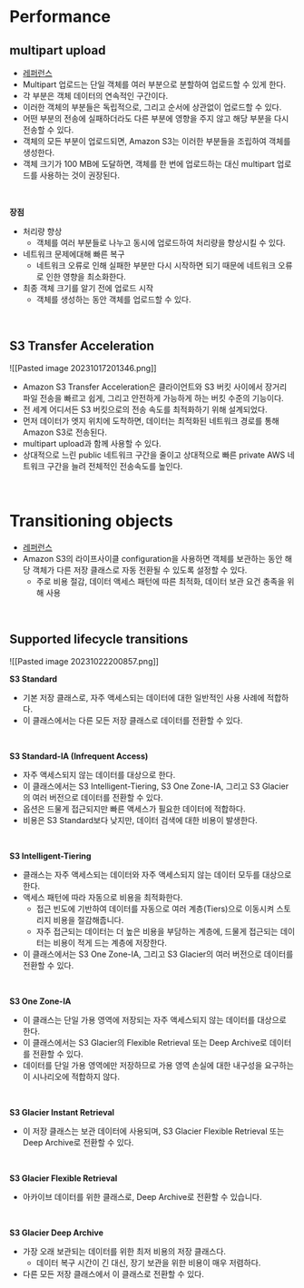 # Performance

## multipart upload

- [레퍼런스](https://docs.aws.amazon.com/AmazonS3/latest/userguide/mpuoverview.html)
- Multipart 업로드는 단일 객체를 여러 부분으로 분할하여 업로드할 수 있게 한다.
- 각 부분은 객체 데이터의 연속적인 구간이다.
- 이러한 객체의 부분들은 독립적으로, 그리고 순서에 상관없이 업로드할 수 있다.
- 어떤 부분의 전송에 실패하더라도 다른 부분에 영향을 주지 않고 해당 부분을 다시 전송할 수 있다.
- 객체의 모든 부분이 업로드되면, Amazon S3는 이러한 부분들을 조립하여 객체를 생성한다.
- 객체 크기가 100 MB에 도달하면, 객체를 한 번에 업로드하는 대신 multipart 업로드를 사용하는 것이 권장된다.

<br>

**장점**

- 처리량 향상
	- 객체를 여러 부분들로 나누고 동시에 업로드하여 처리량을 향상시킬 수 있다.
- 네트워크 문제에대해 빠른 복구
	- 네트워크 오류로 인해 실패한 부분만 다시 시작하면 되기 때문에 네트워크 오류로 인한 영향을 최소화한다.
- 최종 객체 크기를 알기 전에 업로드 시작
	- 객체를 생성하는 동안 객체를 업로드할 수 있다.

<br>

## S3 Transfer Acceleration
![[Pasted image 20231017201346.png]]

- Amazon S3 Transfer Acceleration은 클라이언트와 S3 버킷 사이에서 장거리 파일 전송을 빠르고 쉽게, 그리고 안전하게 가능하게 하는 버킷 수준의 기능이다.
- 전 세계 어디서든 S3 버킷으로의 전송 속도를 최적화하기 위해 설계되었다.
- 먼저 데이터가 엣지 위치에 도착하면, 데이터는 최적화된 네트워크 경로를 통해 Amazon S3로 전송된다.
- multipart upload과 함께 사용할 수 있다.
- 상대적으로 느린 public 네트워크 구간을 줄이고 상대적으로 빠른 private AWS 네트워크 구간을 늘려 전체적인 전송속도를 높인다.

<br>

# Transitioning objects

- [레퍼런스](https://docs.aws.amazon.com/AmazonS3/latest/userguide/lifecycle-transition-general-considerations.html)
- Amazon S3의 라이프사이클 configuration을 사용하면 객체를 보관하는 동안 해당 객체가 다른 저장 클래스로 자동 전환될 수 있도록 설정할 수 있다.
	-  주로 비용 절감, 데이터 액세스 패턴에 따른 최적화, 데이터 보관 요건 충족을 위해 사용

<br>

## Supported lifecycle transitions

![[Pasted image 20231022200857.png]]

**S3 Standard**

- 기본 저장 클래스로, 자주 액세스되는 데이터에 대한 일반적인 사용 사례에 적합하다.
- 이 클래스에서는 다른 모든 저장 클래스로 데이터를 전환할 수 있다.

<br>

**S3 Standard-IA (Infrequent Access)**

- 자주 액세스되지 않는 데이터를 대상으로 한다.
- 이 클래스에서는 S3 Intelligent-Tiering, S3 One Zone-IA, 그리고 S3 Glacier의 여러 버전으로 데이터를 전환할 수 있다.
- 옵션은 드물게 접근되지만 빠른 액세스가 필요한 데이터에 적합하다.
- 비용은 S3 Standard보다 낮지만, 데이터 검색에 대한 비용이 발생한다.

<br>

**S3 Intelligent-Tiering**

- 클래스는 자주 액세스되는 데이터와 자주 액세스되지 않는 데이터 모두를 대상으로 한다.
- 액세스 패턴에 따라 자동으로 비용을 최적화한다.
	- 접근 빈도에 기반하여 데이터를 자동으로 여러 계층(Tiers)으로 이동시켜 스토리지 비용을 절감해줍니다. 
	- 자주 접근되는 데이터는 더 높은 비용을 부담하는 계층에, 드물게 접근되는 데이터는 비용이 적게 드는 계층에 저장한다.
- 이 클래스에서는 S3 One Zone-IA, 그리고 S3 Glacier의 여러 버전으로 데이터를 전환할 수 있다.

<br>

**S3 One Zone-IA**

- 이 클래스는 단일 가용 영역에 저장되는 자주 액세스되지 않는 데이터를 대상으로 한다.
- 이 클래스에서는 S3 Glacier의 Flexible Retrieval 또는 Deep Archive로 데이터를 전환할 수 있다.
- 데이터를 단일 가용 영역에만 저장하므로 가용 영역 손실에 대한 내구성을 요구하는 이 시나리오에 적합하지 않다.

<br>

**S3 Glacier Instant Retrieval**

- 이 저장 클래스는 보관 데이터에 사용되며, S3 Glacier Flexible Retrieval 또는 Deep Archive로 전환할 수 있다.

<br>

**S3 Glacier Flexible Retrieval**

- 아카이브 데이터를 위한 클래스로, Deep Archive로 전환할 수 있습니다.

<br>

**S3 Glacier Deep Archive**

- 가장 오래 보관되는 데이터를 위한 최저 비용의 저장 클래스다.
	- 데이터 복구 시간이 긴 대신, 장기 보관을 위한 비용이 매우 저렴하다.
- 다른 모든 저장 클래스에서 이 클래스로 전환할 수 있다.

